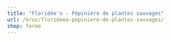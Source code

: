 ```yaml
---
title: "Floridée'o - Pépinière de plantes sauvages"
url: /bruz/florideeo-pepiniere-de-plantes-sauvages/
shop: ferme
---
```

